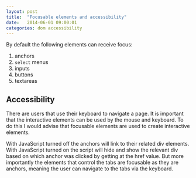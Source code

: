 ```yaml
---
layout: post
title:  "Focusable elements and accessibility"
date:   2014-06-01 09:00:01
categories: dom accessibility
---
```


By default the following elements can receive focus:

1. anchors
2. `select` menus
3. inputs
4. buttons
5. textareas

## Accessibility

There are users that use their keyboard to navigate a page. It is important that the interactive elements can be used by the mouse and keyboard. To do this I would advise that focusable elements are used to create interactive elements.

<!--
Article by Snook
I came across this article by Snook recently. I wanted to check it out for myself.



I created a test page and put it through the following browsers: IE6+, FF3+, Chrome, Opera 10.5. I found that just as Snook said, giving an element a tabindex of “0″ allowed it to receive focus, as well as not affecting the way the rest of the document flow receives focus – apart from Opera.



Opera will focus on the element programatically through JavaScript, but will not:

apply native browser styling for focus (no outline etc)
allow the element to receive focus via keyboard
Note: In Opera you have to use ctrl+UP or ctrl+DOWN to navigate page elements by keyboard.



I think I care about Opera too much to ignore this issue. I am certain focusable elements can be used to achieve the same functionality – at least I haven’t experienced a situation so far that proves otherwise.

Solving Snook’s accessibility problem by example
Snook said “For example, let’s say you wanted to create a tabbed interface for some information on the screen. The headings for each section could be the tabs. Having them as links doesn’t make much sense since the links wouldn’t go anywhere. But having them as keyboard focusable means you could set up onfocus events to bring the selected tab to the forefront.”


I don’t agree with Snook that the tabs don’t go anywhere with JavaScript off. I would solve this by creating mark-up like this:

http://gist.github.com/651170
-->

With JavaScript turned off the anchors will link to their related div elements. With JavaScript turned on the script will hide and show the relevant div based on which anchor was clicked by getting at the href value. But more importantly the elements that control the tabs are focusable as they are anchors, meaning the user can navigate to the tabs via the keyboard.